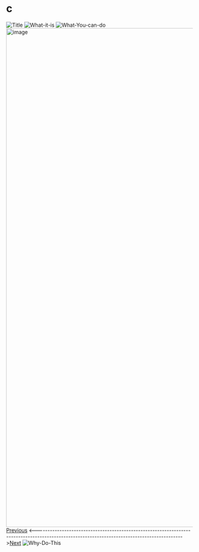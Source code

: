 # c
![Title](https://github.com/user-attachments/assets/8d694465-3481-4a23-93d8-dfde47700cac)
![What-it-is](https://github.com/user-attachments/assets/e5bd1716-c966-4e28-970d-c4d3ab610a7e)
![What-You-can-do](https://github.com/user-attachments/assets/34987082-0b45-4920-a341-9d13c4b00670)
<img width="1345" alt="image" src="https://github.com/user-attachments/assets/f9f44e0e-6da4-4d71-b84a-acc310ff8961" />
[Previous](/a) <------------------------------------------------------------------------------------------------------------------------------------------->[Next](/c)
![Why-Do-This](https://github.com/user-attachments/assets/256480e5-4a46-493c-b060-ef33f14fe7aa)
